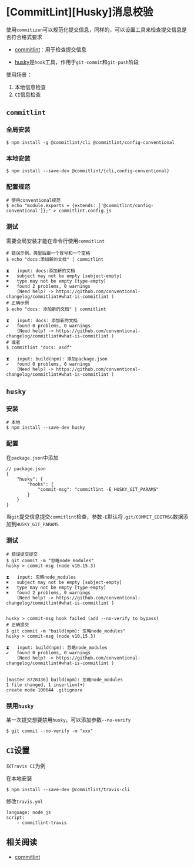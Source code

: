 
# [CommitLint][Husky]消息校验

使用`commitizen`可以规范化提交信息，同样的，可以设置工具来检查提交信息是否符合格式要求

* [commitlint](https://github.com/conventional-changelog/commitlint)：用于检查提交信息

* [husky](https://github.com/typicode/husky)是`hook`工具，作用于`git-commit`和`git-push`阶段

使用场景：

1. 本地信息检查
2. `CI`信息检查

## `commitlint`

### 全局安装

    $ npm install -g @commitlint/cli @commitlint/config-conventional

### 本地安装

    $ npm install --save-dev @commitlint/{cli,config-conventional}

### 配置规范

    # 使用conventional规范
    $ echo "module.exports = {extends: ['@commitlint/config-conventional']};" > commitlint.config.js

### 测试

需要全局安装才能在命令行使用`commitlint`

    # 错误示例，类型后跟一个冒号和一个空格
    $ echo "docs:添加新的文档" | commitlint

    ⧗   input: docs:添加新的文档
    ✖   subject may not be empty [subject-empty]
    ✖   type may not be empty [type-empty]
    ✖   found 2 problems, 0 warnings 
        (Need help? -> https://github.com/conventional-changelog/commitlint#what-is-commitlint )
    # 正确示例
    $ echo "docs: 添加新的文档" | commitlint

    ⧗   input: docs: 添加新的文档
    ✔   found 0 problems, 0 warnings 
        (Need help? -> https://github.com/conventional-changelog/commitlint#what-is-commitlint )
    # 或者
    $ commitlint "docs: asdf"

    ⧗   input: build(npm): 添加package.json
    ✔   found 0 problems, 0 warnings 
        (Need help? -> https://github.com/conventional-changelog/commitlint#what-is-commitlint )

## `husky`

### 安装

    # 本地
    $ npm install --save-dev husky

### 配置

在`package.json`中添加

    // package.json
    {
        "husky": {
            "hooks": {
                "commit-msg": "commitlint -E HUSKY_GIT_PARAMS"
            }  
        }
    }


当`git`提交信息提交`commitlint`检查，参数`-E`默认将`.git/COMMIT_EDITMSG`数据添加到`HUSKY_GIT_PARAMS`

### 测试

    # 错误提交提交
    $ git commit -m "忽略node_modules"
    husky > commit-msg (node v10.15.3)

    ⧗   input: 忽略node_modules
    ✖   subject may not be empty [subject-empty]
    ✖   type may not be empty [type-empty]
    ✖   found 2 problems, 0 warnings 
        (Need help? -> https://github.com/conventional-changelog/commitlint#what-is-commitlint )


    husky > commit-msg hook failed (add --no-verify to bypass)
    # 正确提交
    $ git commit -m "build(npm): 忽略node_modules"
    husky > commit-msg (node v10.15.3)

    ⧗   input: build(npm): 忽略node_modules
    ✔   found 0 problems, 0 warnings 
        (Need help? -> https://github.com/conventional-changelog/commitlint#what-is-commitlint )


    [master 8728336] build(npm): 忽略node_modules
    1 file changed, 1 insertion(+)
    create mode 100644 .gitignore

### 禁用`husky`

某一次提交想要禁用`husky`，可以添加参数`--no-verify`

    $ git commit --no-verify -m "xxx"

## `CI`设置

以`Travis CI`为例

在本地安装

    $ npm install --save-dev @commitlint/travis-cli

修改`travis.yml`

    language: node_js
    script:
        - commitlint-travis

## 相关阅读

* [commitlint](https://conventional-changelog.github.io/commitlint/#/)